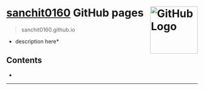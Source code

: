 # [sanchit0160](https://github.com/sanchit0160) GitHub pages <img src="https://upload.wikimedia.org/wikipedia/commons/thumb/9/91/Octicons-mark-github.svg/240px-Octicons-mark-github.svg.png" width="125" align="right" alt="GitHub Logo">

> sanchit0160.github.io

* description here*

## Contents

- []()

---
